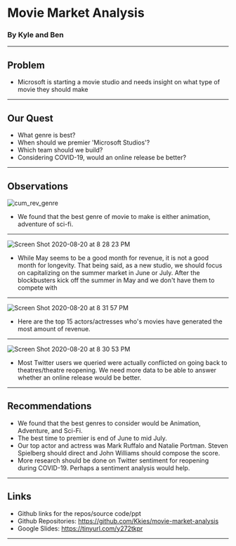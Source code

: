 # Movie Market Analysis 
  ### By Kyle and Ben 
  
---

## Problem
- Microsoft is starting a movie studio and needs insight on what type of movie they should make

---

## Our Quest 
- What genre is best? 
- When should we premier 'Microsoft Studios'? 
- Which team should we build? 
- Considering COVID-19, would an online release be better?
---

## Observations
![cum_rev_genre](https://user-images.githubusercontent.com/44031998/90838622-52c19400-e323-11ea-9c12-fc48a93ea81d.png)
- We found that the best genre of movie to make is either animation, adventure of sci-fi.
---
![Screen Shot 2020-08-20 at 8 28 23 PM](https://user-images.githubusercontent.com/44031998/90838790-cebbdc00-e323-11ea-8599-ff8f1433a313.png)
- While May seems to be a good month for revenue, it is not a good month for longevity. That being said, as a new studio, we should focus on capitalizing on the summer market in June or July. After the blockbusters kick off the summer in May and we don't have them to compete with
---
![Screen Shot 2020-08-20 at 8 31 57 PM](https://user-images.githubusercontent.com/44031998/90838936-3d009e80-e324-11ea-975f-3daf20a93998.png)
- Here are the top 15 actors/actresses who's movies have generated the most amount of revenue.
---
![Screen Shot 2020-08-20 at 8 30 53 PM](https://user-images.githubusercontent.com/44031998/90838888-12164a80-e324-11ea-85da-9937bc57494d.png)
- Most Twitter users we queried were actually conflicted on going back to theatres/theatre reopening. We need more data to be able to answer whether an online release would be better.
---

## Recommendations
- We found that the best genres to consider would be Animation, Adventure, and Sci-Fi.
- The best time to premier is end of June to mid July.
- Our top actor and actress was Mark Ruffalo and Natalie Portman. Steven Spielberg should direct and John Williams should compose the score.
- More research should be done on Twitter sentiment for reopening during COVID-19. Perhaps a sentiment analysis would help. 
---

## Links 
- Github links for the repos/source code/ppt  
- Github Repositories:  https://github.com/Kkies/movie-market-analysis
- Google Slides:  https://tinyurl.com/y272tkpr

---

